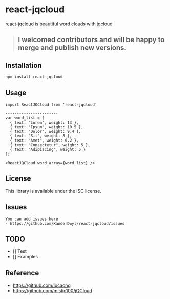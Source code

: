 # react-jqcloud 
react-jqcloud is beautiful word clouds with jqcloud

> ## I welcomed contributors and will be happy to merge and publish new versions.

## Installation
```
npm install react-jqcloud
```

## Usage
```
import ReactJQCloud from 'react-jqcloud'

-----------------------
var word_list = [
  { text: "Lorem", weight: 13 },
  { text: "Ipsum", weight: 10.5 },
  { text: "Dolor", weight: 9.4 },
  { text: "Sit", weight: 8 },
  { text: "Amet", weight: 6.2 },
  { text: "Consectetur", weight: 5 },
  { text: "Adipiscing", weight: 5 }
];

<ReactJQCloud word_array={word_list} />
```
## License
This library is available under the ISC license.

## Issues
```
You can add issues here 
- https://github.com/XanderDwyl/react-jqcloud/issues
```

## TODO
- [] Test
- [] Examples

## Reference
- https://github.com/lucaong
- https://github.com/mistic100/jQCloud

